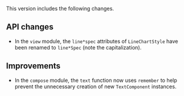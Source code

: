 This version includes the following changes.

## API changes

- In the `view` module, the `line*spec` attributes of `LineChartStyle` have been renamed to `line*Spec` (note the capitalization).

## Improvements

- In the `compose` module, the `text` function now uses `remember` to help prevent the unnecessary creation of new `TextComponent` instances.
